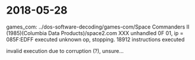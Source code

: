 # 2018-05-28

games_com: ../dos-software-decoding/games-com/Space Commanders II (1985)(Columbia Data Products)/space2.com
XXX unhandled 0F 01, ip = 085F:EDFF
executed unknown op, stopping. 18912 instructions executed


invalid execution due to corruption (?), unsure...

